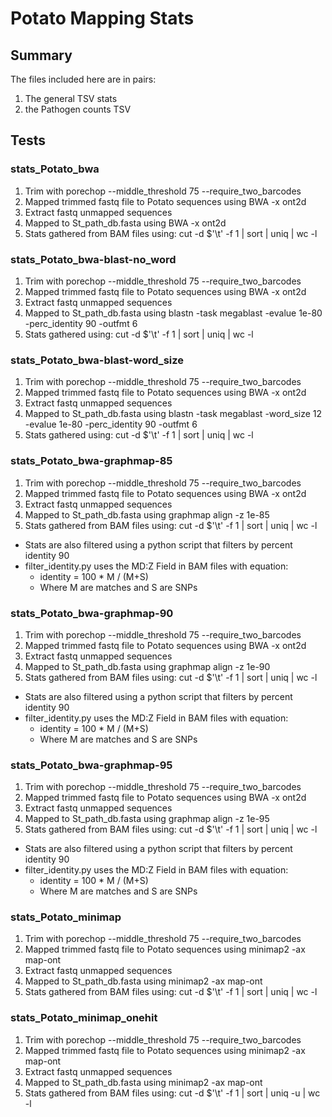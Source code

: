 # Potato Mapping Stats

## Summary

The files included here are in pairs:

1) The general TSV stats
2) the Pathogen counts TSV

## Tests

### stats_Potato_bwa

1) Trim with porechop --middle_threshold 75 --require_two_barcodes
2) Mapped trimmed fastq file to Potato sequences using BWA -x ont2d
3) Extract fastq unmapped sequences
4) Mapped to St_path_db.fasta using BWA -x ont2d
5) Stats gathered from BAM files using: cut -d $'\t' -f 1 | sort | uniq | wc -l

### stats_Potato_bwa-blast-no_word

1) Trim with porechop --middle_threshold 75 --require_two_barcodes
2) Mapped trimmed fastq file to Potato sequences using BWA -x ont2d
3) Extract fastq unmapped sequences
4) Mapped to St_path_db.fasta using blastn -task megablast -evalue 1e-80 -perc_identity 90 -outfmt 6
5) Stats gathered using: cut -d $'\t' -f 1 | sort | uniq | wc -l

### stats_Potato_bwa-blast-word_size

1) Trim with porechop --middle_threshold 75 --require_two_barcodes
2) Mapped trimmed fastq file to Potato sequences using BWA -x ont2d
3) Extract fastq unmapped sequences
4) Mapped to St_path_db.fasta using blastn -task megablast -word_size 12 -evalue 1e-80 -perc_identity 90 -outfmt 6
5) Stats gathered using: cut -d $'\t' -f 1 | sort | uniq | wc -l

### stats_Potato_bwa-graphmap-85

1) Trim with porechop --middle_threshold 75 --require_two_barcodes
2) Mapped trimmed fastq file to Potato sequences using BWA -x ont2d
3) Extract fastq unmapped sequences
4) Mapped to St_path_db.fasta using graphmap align -z 1e-85
5) Stats gathered from BAM files using: cut -d $'\t' -f 1 | sort | uniq | wc -l

- Stats are also filtered using a python script that filters by percent identity 90
- filter_identity.py uses the MD:Z Field in BAM files with equation:
  - identity = 100 * M / (M+S)
  - Where M are matches and S are SNPs

### stats_Potato_bwa-graphmap-90

1) Trim with porechop --middle_threshold 75 --require_two_barcodes
2) Mapped trimmed fastq file to Potato sequences using BWA -x ont2d
3) Extract fastq unmapped sequences
4) Mapped to St_path_db.fasta using graphmap align -z 1e-90
5) Stats gathered from BAM files using: cut -d $'\t' -f 1 | sort | uniq | wc -l

- Stats are also filtered using a python script that filters by percent identity 90
- filter_identity.py uses the MD:Z Field in BAM files with equation:
  - identity = 100 * M / (M+S)
  - Where M are matches and S are SNPs

### stats_Potato_bwa-graphmap-95

1) Trim with porechop --middle_threshold 75 --require_two_barcodes
2) Mapped trimmed fastq file to Potato sequences using BWA -x ont2d
3) Extract fastq unmapped sequences
4) Mapped to St_path_db.fasta using graphmap align -z 1e-95
5) Stats gathered from BAM files using: cut -d $'\t' -f 1 | sort | uniq | wc -l

- Stats are also filtered using a python script that filters by percent identity 90
- filter_identity.py uses the MD:Z Field in BAM files with equation:
  - identity = 100 * M / (M+S)
  - Where M are matches and S are SNPs

### stats_Potato_minimap

1) Trim with porechop --middle_threshold 75 --require_two_barcodes
2) Mapped trimmed fastq file to Potato sequences using minimap2 -ax map-ont
3) Extract fastq unmapped sequences
4) Mapped to St_path_db.fasta using minimap2 -ax map-ont
5) Stats gathered from BAM files using: cut -d $'\t' -f 1 | sort | uniq | wc -l

### stats_Potato_minimap_onehit

1) Trim with porechop --middle_threshold 75 --require_two_barcodes
2) Mapped trimmed fastq file to Potato sequences using minimap2 -ax map-ont
3) Extract fastq unmapped sequences
4) Mapped to St_path_db.fasta using minimap2 -ax map-ont
5) Stats gathered from BAM files using: cut -d $'\t' -f 1 | sort | uniq -u | wc -l
